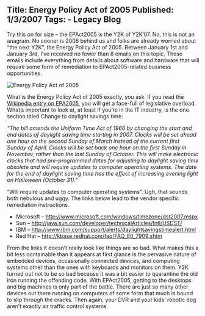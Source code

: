 Title: Energy Policy Act of 2005
Published: 1/3/2007
Tags:
    - Legacy Blog
---
Try this on for size – the EPAct2005 is the Y2K of Y2K’07. No, this is not an anagram. No sooner is 2006 behind us and folks are already worried about “the next Y2K”, the Energy Policy Act of 2005. Between January 1st and January 3rd, I’ve received no fewer than 8 emails on this topic. These emails include everything from details about software and hardware that will require some form of remediation to EPAct2005-related business opportunities.

![Energy Policy Act of 2005](https://s3.amazonaws.com/s3.beckshome.com/20070103-Energy-Policy-Act-Of-2005.gif)

What is the Energy Policy Act of 2005 exactly, you ask. If you read the [Wikipedia entry on EPA2005](https://en.wikipedia.org/wiki/Energy_Policy_Act_of_2005), you will get a face-full of legislative overload. What’s important to look at, at least if you’re in the IT industry, is the one section titled Change to daylight savings time:

<i>“The bill amends the Uniform Time Act of 1966 by changing the start and end dates of daylight saving time starting in 2007. Clocks will be set ahead one hour on the second Sunday of March instead of the current first Sunday of April. Clocks will be set back one hour on the first Sunday in November, rather than the last Sunday of October. This will make electronic clocks that had pre-programmed dates for adjusting to daylight saving time obsolete and will require updates to computer operating systems. The date for the end of daylight saving time has the effect of increasing evening light on Halloween (October 31).”</i>

“Will require updates to computer operating systems”. Ugh, that sounds both nebulous and uggy. The links below lead to the vendor specific remediation instructions.

* Microsoft – http://www.microsoft.com/windows/timezone/dst2007.mspx
* Sun – http://java.sun.com/developer/technicalArticles/Intl/USDST/
* IBM – http://www.ibm.com/support/alerts/daylightsavingstimealert.html
* Red Hat – http://kbase.redhat.com/faq/FAQ_80_7909.shtm

From the links it doesn’t really look like things are so bad. What makes this a bit less containable than it appears at first glance is the pervasive nature of embedded devices, occasionally connected devices, and computing systems other than the ones with keyboards and monitors on them. Y2K turned out not to be so bad because it was a bit easier to quarantine the old iron running the offending code. With EPAct2005, getting to the desktops and big machines is only part of the battle. There are just so many other devices out there running on computers of some form that much is bound to slip through the cracks. Then again, your DVR and your kids’ robotic dog aren’t exactly air traffic control systems.
